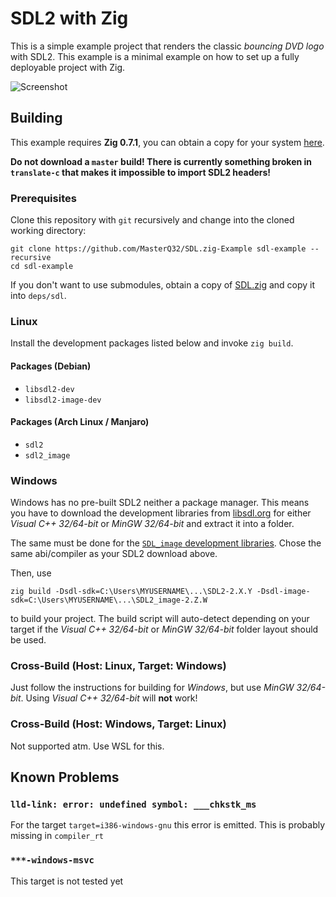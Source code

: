 # SDL2 with Zig

This is a simple example project that renders the classic *bouncing DVD logo* with SDL2. This example is a minimal example on how to set up a fully deployable project with Zig.

![Screenshot](https://mq32.de/public/9223d8240a1d75cf9387243a0696efd882aab3b0.png)

## Building

This example requires **Zig 0.7.1**, you can obtain a copy for your system [here](https://ziglang.org/download/).

**Do not download a `master` build! There is currently something broken in `translate-c` that makes it impossible to import SDL2 headers!**

### Prerequisites
Clone this repository with `git` recursively and change into the cloned working directory:
```
git clone https://github.com/MasterQ32/SDL.zig-Example sdl-example --recursive
cd sdl-example
```

If you don't want to use submodules, obtain a copy of [SDL.zig](https://github.com/MasterQ32/SDL.zig) and copy it into `deps/sdl`.

### Linux
Install the development packages listed below and invoke `zig build`.

#### Packages (Debian)
- `libsdl2-dev`
- `libsdl2-image-dev`

#### Packages (Arch Linux / Manjaro)
- `sdl2`
- `sdl2_image`

### Windows
Windows has no pre-built SDL2 neither a package manager. This means you have to download the development libraries from [libsdl.org](https://www.libsdl.org/download-2.0.php) for either *Visual C++ 32/64-bit* or *MinGW 32/64-bit* and extract it into a folder.

The same must be done for the [`SDL_image` development libraries](https://www.libsdl.org/projects/SDL_image/). Chose the same abi/compiler as your SDL2 download above.

Then, use
```
zig build -Dsdl-sdk=C:\Users\MYUSERNAME\...\SDL2-2.X.Y -Dsdl-image-sdk=C:\Users\MYUSERNAME\...\SDL2_image-2.Z.W
```
to build your project. The build script will auto-detect depending on your target if the *Visual C++ 32/64-bit* or *MinGW 32/64-bit* folder layout should be used.

### Cross-Build (Host: Linux, Target: Windows)
Just follow the instructions for building for *Windows*, but use *MinGW 32/64-bit*. Using *Visual C++ 32/64-bit* will **not** work!

### Cross-Build (Host: Windows, Target: Linux)
Not supported atm. Use WSL for this.

## Known Problems

### `lld-link: error: undefined symbol: ___chkstk_ms`
For the target `target=i386-windows-gnu` this error is emitted. This is probably missing in `compiler_rt`

### `***-windows-msvc`
This target is not tested yet